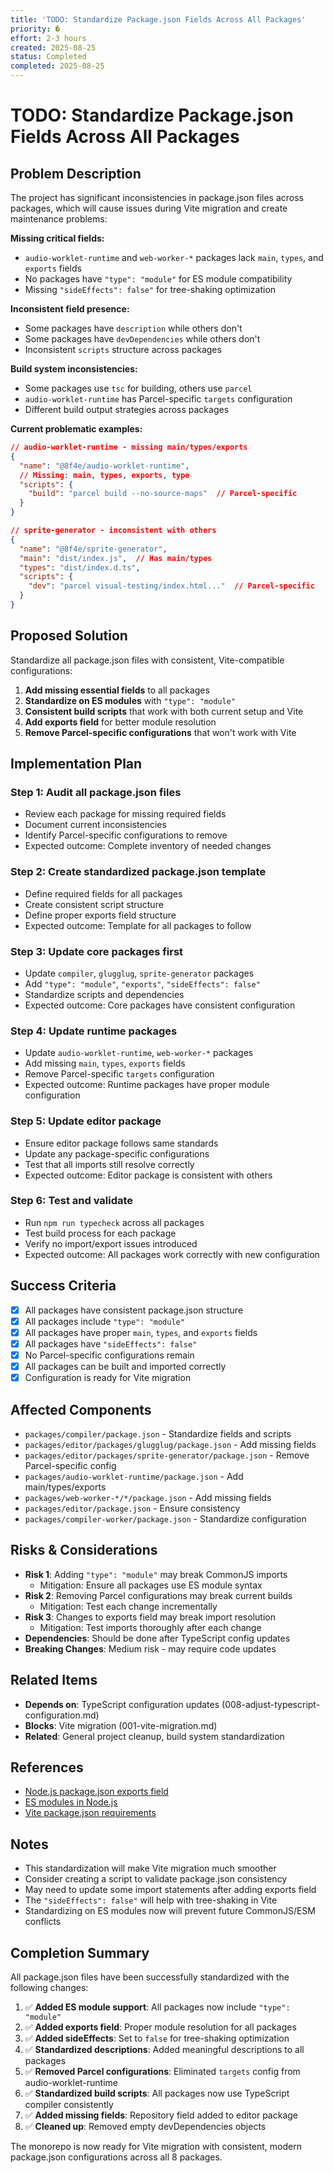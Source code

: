 ```yaml
---
title: 'TODO: Standardize Package.json Fields Across All Packages'
priority: �
effort: 2-3 hours
created: 2025-08-25
status: Completed
completed: 2025-08-25
---
```


# TODO: Standardize Package.json Fields Across All Packages

## Problem Description

The project has significant inconsistencies in package.json files across packages, which will cause issues during Vite migration and create maintenance problems:

**Missing critical fields:**
- `audio-worklet-runtime` and `web-worker-*` packages lack `main`, `types`, and `exports` fields
- No packages have `"type": "module"` for ES module compatibility
- Missing `"sideEffects": false"` for tree-shaking optimization

**Inconsistent field presence:**
- Some packages have `description` while others don't
- Some packages have `devDependencies` while others don't
- Inconsistent `scripts` structure across packages

**Build system inconsistencies:**
- Some packages use `tsc` for building, others use `parcel`
- `audio-worklet-runtime` has Parcel-specific `targets` configuration
- Different build output strategies across packages

**Current problematic examples:**
```json
// audio-worklet-runtime - missing main/types/exports
{
  "name": "@8f4e/audio-worklet-runtime",
  // Missing: main, types, exports, type
  "scripts": {
    "build": "parcel build --no-source-maps"  // Parcel-specific
  }
}

// sprite-generator - inconsistent with others
{
  "name": "@8f4e/sprite-generator",
  "main": "dist/index.js",  // Has main/types
  "types": "dist/index.d.ts",
  "scripts": {
    "dev": "parcel visual-testing/index.html..."  // Parcel-specific
  }
}
```

## Proposed Solution

Standardize all package.json files with consistent, Vite-compatible configurations:

1. **Add missing essential fields** to all packages
2. **Standardize on ES modules** with `"type": "module"`
3. **Consistent build scripts** that work with both current setup and Vite
4. **Add exports field** for better module resolution
5. **Remove Parcel-specific configurations** that won't work with Vite

## Implementation Plan

### Step 1: Audit all package.json files
- Review each package for missing required fields
- Document current inconsistencies
- Identify Parcel-specific configurations to remove
- Expected outcome: Complete inventory of needed changes

### Step 2: Create standardized package.json template
- Define required fields for all packages
- Create consistent script structure
- Define proper exports field structure
- Expected outcome: Template for all packages to follow

### Step 3: Update core packages first
- Update `compiler`, `glugglug`, `sprite-generator` packages
- Add `"type": "module"`, `"exports"`, `"sideEffects": false"`
- Standardize scripts and dependencies
- Expected outcome: Core packages have consistent configuration

### Step 4: Update runtime packages
- Update `audio-worklet-runtime`, `web-worker-*` packages
- Add missing `main`, `types`, `exports` fields
- Remove Parcel-specific `targets` configuration
- Expected outcome: Runtime packages have proper module configuration

### Step 5: Update editor package
- Ensure editor package follows same standards
- Update any package-specific configurations
- Test that all imports still resolve correctly
- Expected outcome: Editor package is consistent with others

### Step 6: Test and validate
- Run `npm run typecheck` across all packages
- Test build process for each package
- Verify no import/export issues introduced
- Expected outcome: All packages work correctly with new configuration

## Success Criteria

- [x] All packages have consistent package.json structure
- [x] All packages include `"type": "module"`
- [x] All packages have proper `main`, `types`, and `exports` fields
- [x] All packages have `"sideEffects": false"`
- [x] No Parcel-specific configurations remain
- [x] All packages can be built and imported correctly
- [x] Configuration is ready for Vite migration

## Affected Components

- `packages/compiler/package.json` - Standardize fields and scripts
- `packages/editor/packages/glugglug/package.json` - Add missing fields
- `packages/editor/packages/sprite-generator/package.json` - Remove Parcel-specific config
- `packages/audio-worklet-runtime/package.json` - Add main/types/exports
- `packages/web-worker-*/*/package.json` - Add missing fields
- `packages/editor/package.json` - Ensure consistency
- `packages/compiler-worker/package.json` - Standardize configuration

## Risks & Considerations

- **Risk 1**: Adding `"type": "module"` may break CommonJS imports
  - Mitigation: Ensure all packages use ES module syntax
- **Risk 2**: Removing Parcel configurations may break current builds
  - Mitigation: Test each change incrementally
- **Risk 3**: Changes to exports field may break import resolution
  - Mitigation: Test imports thoroughly after each change
- **Dependencies**: Should be done after TypeScript config updates
- **Breaking Changes**: Medium risk - may require code updates

## Related Items

- **Depends on**: TypeScript configuration updates (008-adjust-typescript-configuration.md)
- **Blocks**: Vite migration (001-vite-migration.md)
- **Related**: General project cleanup, build system standardization

## References

- [Node.js package.json exports field](https://nodejs.org/api/packages.html#exports)
- [ES modules in Node.js](https://nodejs.org/api/esm.html)
- [Vite package.json requirements](https://vitejs.dev/guide/build.html#library-mode)

## Notes

- This standardization will make Vite migration much smoother
- Consider creating a script to validate package.json consistency
- May need to update some import statements after adding exports field
- The `"sideEffects": false"` will help with tree-shaking in Vite
- Standardizing on ES modules now will prevent future CommonJS/ESM conflicts 

## Completion Summary


All package.json files have been successfully standardized with the following changes:

1. ✅ **Added ES module support**: All packages now include `"type": "module"`
2. ✅ **Added exports field**: Proper module resolution for all packages
3. ✅ **Added sideEffects**: Set to `false` for tree-shaking optimization
4. ✅ **Standardized descriptions**: Added meaningful descriptions to all packages
5. ✅ **Removed Parcel configurations**: Eliminated `targets` config from audio-worklet-runtime
6. ✅ **Standardized build scripts**: All packages now use TypeScript compiler consistently
7. ✅ **Added missing fields**: Repository field added to editor package
8. ✅ **Cleaned up**: Removed empty devDependencies objects

The monorepo is now ready for Vite migration with consistent, modern package.json configurations across all 8 packages.